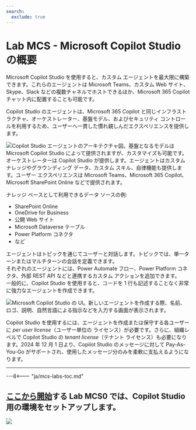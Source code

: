 ```yaml
---
search:
  exclude: true
---
```

# Lab MCS - Microsoft Copilot Studio の概要

Microsoft Copilot Studio を使用すると、カスタム エージェントを最大限に構築できます。これらのエージェントは Microsoft Teams、カスタム Web サイト、Skype、Slack などの複数チャネルでホストできるほか、Microsoft 365 Copilot チャット内に配置することも可能です。

Copilot Studio のエージェントは、Microsoft 365 Copilot と同じインフラストラクチャ、オーケストレーター、基盤モデル、およびセキュリティ コントロールを利用するため、ユーザーへ一貫した慣れ親しんだエクスペリエンスを提供します。

![Copilot Studio エージェントのアーキテクチャ図。基盤となるモデルは Microsoft Copilot Studio によって提供されますが、カスタマイズも可能です。オーケストレーターは Copilot Studio が提供します。エージェントはカスタム ナレッジやグラウンディング データ、カスタム スキル、自律機能も提供します。ユーザー エクスペリエンスは Microsoft Teams、Microsoft 365 Copilot、Microsoft SharePoint Online などで提供されます。](../../../assets/images/copilot-studio-agent.png)

ナレッジ ベースとして利用できるデータ ソースの例:

- SharePoint Online
- OneDrive for Business
- 公開 Web サイト
- Microsoft Dataverse テーブル
- Power Platform コネクタ
- など

エージェントはトピックを通じてユーザーと対話します。トピックでは、単一ターンまたはマルチターンの会話を定義できます。  
それぞれのエージェントには、Power Automate フロー、Power Platform コネクタ、外部 REST API などと連携するカスタム アクションを追加できます。  
一般的に、Copilot Studio を使用すると、コードを 1 行も記述することなく非常に強力なエージェントを作成できます。

![Microsoft Copilot Studio の UI。新しいエージェントを作成する際、名前、ロゴ、説明、自然言語による指示などを入力する画面が表示されます。](../../../assets/images/make-global-intro/copilot-studio-01.png)

Copilot Studio を使用するには、エージェントを作成または保守する各ユーザーに _per user license_（ユーザー単位の ライセンス）が必要です。さらに、組織レベルで Copilot Studio の _tenant license_（テナント ライセンス）も必要になります。2024 年 12 月 1 日より、Copilot Studio のメッセージに対して Pay-As-You-Go がサポートされ、使用したメッセージ分のみを柔軟に支払えるようになります。

<hr />

---8<--- "ja/mcs-labs-toc.md"

## <a href="./00-prerequisites">ここから開始</a>する Lab MCS0 では、Copilot Studio 用の環境をセットアップします。

<img src="https://m365-visitor-stats.azurewebsites.net/copilot-camp/make/agent-builder/index--ja" />